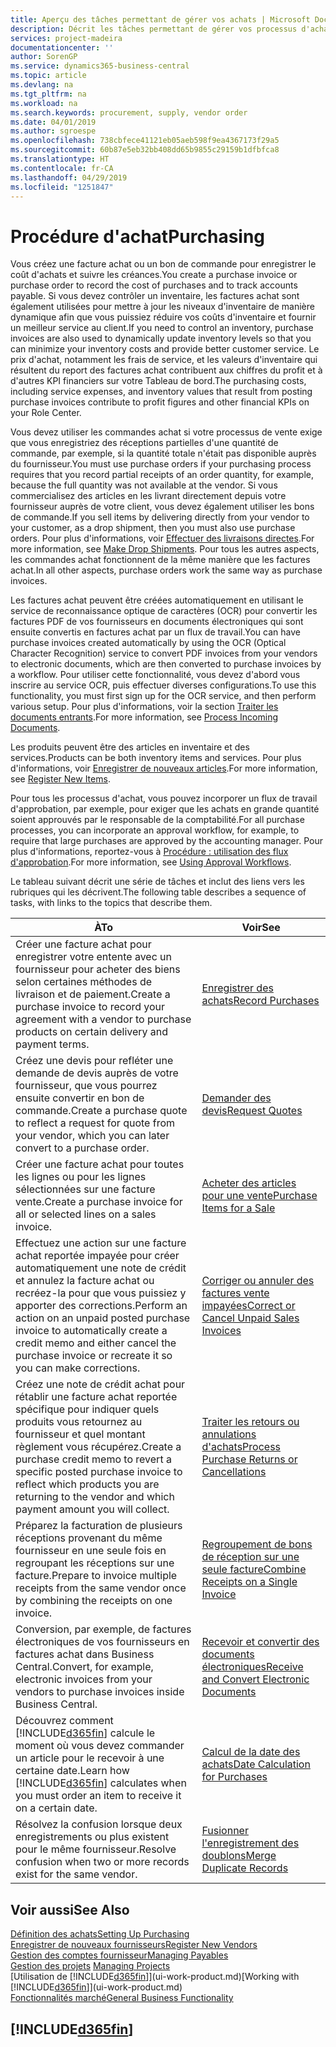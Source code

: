 ```yaml
---
title: Aperçu des tâches permettant de gérer vos achats | Microsoft Docs
description: Décrit les tâches permettant de gérer vos processus d'achat ou d'approvisionnement, y compris le fonctionnement des factures achat et des commandes achat.
services: project-madeira
documentationcenter: ''
author: SorenGP
ms.service: dynamics365-business-central
ms.topic: article
ms.devlang: na
ms.tgt_pltfrm: na
ms.workload: na
ms.search.keywords: procurement, supply, vendor order
ms.date: 04/01/2019
ms.author: sgroespe
ms.openlocfilehash: 738cbfece41121eb05aeb598f9ea4367173f29a5
ms.sourcegitcommit: 60b87e5eb32bb408dd65b9855c29159b1dfbfca8
ms.translationtype: HT
ms.contentlocale: fr-CA
ms.lasthandoff: 04/29/2019
ms.locfileid: "1251847"
---
```

# <a name="purchasing"></a><span data-ttu-id="ad1ce-103">Procédure d'achat</span><span class="sxs-lookup"><span data-stu-id="ad1ce-103">Purchasing</span></span>
<span data-ttu-id="ad1ce-104">Vous créez une facture achat ou un bon de commande pour enregistrer le coût d'achats et suivre les créances.</span><span class="sxs-lookup"><span data-stu-id="ad1ce-104">You create a purchase invoice or purchase order to record the cost of purchases and to track accounts payable.</span></span> <span data-ttu-id="ad1ce-105">Si vous devez contrôler un inventaire, les factures achat sont également utilisées pour mettre à jour les niveaux d'inventaire de manière dynamique afin que vous puissiez réduire vos coûts d'inventaire et fournir un meilleur service au client.</span><span class="sxs-lookup"><span data-stu-id="ad1ce-105">If you need to control an inventory, purchase invoices are also used to dynamically update inventory levels so that you can minimize your inventory costs and provide better customer service.</span></span> <span data-ttu-id="ad1ce-106">Le prix d'achat, notamment les frais de service, et les valeurs d'inventaire qui résultent du report des factures achat contribuent aux chiffres du profit et à d'autres KPI financiers sur votre Tableau de bord.</span><span class="sxs-lookup"><span data-stu-id="ad1ce-106">The purchasing costs, including service expenses, and inventory values that result from posting purchase invoices contribute to profit figures and other financial KPIs on your Role Center.</span></span>

<span data-ttu-id="ad1ce-107">Vous devez utiliser les commandes achat si votre processus de vente exige que vous enregistriez des réceptions partielles d'une quantité de commande, par exemple, si la quantité totale n'était pas disponible auprès du fournisseur.</span><span class="sxs-lookup"><span data-stu-id="ad1ce-107">You must use purchase orders if your purchasing process requires that you record partial receipts of an order quantity, for example, because the full quantity was not available at the vendor.</span></span> <span data-ttu-id="ad1ce-108">Si vous commercialisez des articles en les livrant directement depuis votre fournisseur auprès de votre client, vous devez également utiliser les bons de commande.</span><span class="sxs-lookup"><span data-stu-id="ad1ce-108">If you sell items by delivering directly from your vendor to your customer, as a drop shipment, then you must also use purchase orders.</span></span> <span data-ttu-id="ad1ce-109">Pour plus d'informations, voir [Effectuer des livraisons directes](sales-how-drop-shipment.md).</span><span class="sxs-lookup"><span data-stu-id="ad1ce-109">For more information, see [Make Drop Shipments](sales-how-drop-shipment.md).</span></span> <span data-ttu-id="ad1ce-110">Pour tous les autres aspects, les commandes achat fonctionnent de la même manière que les factures achat.</span><span class="sxs-lookup"><span data-stu-id="ad1ce-110">In all other aspects, purchase orders work the same way as purchase invoices.</span></span>

<span data-ttu-id="ad1ce-111">Les factures achat peuvent être créées automatiquement en utilisant le service de reconnaissance optique de caractères (OCR) pour convertir les factures PDF de vos fournisseurs en documents électroniques qui sont ensuite convertis en factures achat par un flux de travail.</span><span class="sxs-lookup"><span data-stu-id="ad1ce-111">You can have purchase invoices created automatically by using the OCR (Optical Character Recognition) service to convert PDF invoices from your vendors to electronic documents, which are then converted to purchase invoices by a workflow.</span></span> <span data-ttu-id="ad1ce-112">Pour utiliser cette fonctionnalité, vous devez d'abord vous inscrire au service OCR, puis effectuer diverses configurations.</span><span class="sxs-lookup"><span data-stu-id="ad1ce-112">To use this functionality, you must first sign up for the OCR service, and then perform various setup.</span></span> <span data-ttu-id="ad1ce-113">Pour plus d'informations, voir la section [Traiter les documents entrants](across-process-income-documents.md).</span><span class="sxs-lookup"><span data-stu-id="ad1ce-113">For more information, see [Process Incoming Documents](across-process-income-documents.md).</span></span>      

<span data-ttu-id="ad1ce-114">Les produits peuvent être des articles en inventaire et des services.</span><span class="sxs-lookup"><span data-stu-id="ad1ce-114">Products can be both inventory items and services.</span></span> <span data-ttu-id="ad1ce-115">Pour plus d'informations, voir [Enregistrer de nouveaux articles](inventory-how-register-new-items.md).</span><span class="sxs-lookup"><span data-stu-id="ad1ce-115">For more information, see [Register New Items](inventory-how-register-new-items.md).</span></span>

<span data-ttu-id="ad1ce-116">Pour tous les processus d'achat, vous pouvez incorporer un flux de travail d'approbation, par exemple, pour exiger que les achats en grande quantité soient approuvés par le responsable de la comptabilité.</span><span class="sxs-lookup"><span data-stu-id="ad1ce-116">For all purchase processes, you can incorporate an approval workflow, for example, to require that large purchases are approved by the accounting manager.</span></span> <span data-ttu-id="ad1ce-117">Pour plus d'informations, reportez-vous à [Procédure : utilisation des flux d'approbation](across-how-use-approval-workflows.md).</span><span class="sxs-lookup"><span data-stu-id="ad1ce-117">For more information, see [Using Approval Workflows](across-how-use-approval-workflows.md).</span></span>

<span data-ttu-id="ad1ce-118">Le tableau suivant décrit une série de tâches et inclut des liens vers les rubriques qui les décrivent.</span><span class="sxs-lookup"><span data-stu-id="ad1ce-118">The following table describes a sequence of tasks, with links to the topics that describe them.</span></span>

| <span data-ttu-id="ad1ce-119">À</span><span class="sxs-lookup"><span data-stu-id="ad1ce-119">To</span></span> | <span data-ttu-id="ad1ce-120">Voir</span><span class="sxs-lookup"><span data-stu-id="ad1ce-120">See</span></span> |
| --- | --- |
| <span data-ttu-id="ad1ce-121">Créer une facture achat pour enregistrer votre entente avec un fournisseur pour acheter des biens selon certaines méthodes de livraison et de paiement.</span><span class="sxs-lookup"><span data-stu-id="ad1ce-121">Create a purchase invoice to record your agreement with a vendor to purchase products on certain delivery and payment terms.</span></span> |[<span data-ttu-id="ad1ce-122">Enregistrer des achats</span><span class="sxs-lookup"><span data-stu-id="ad1ce-122">Record Purchases</span></span>](purchasing-how-record-purchases.md) |
|<span data-ttu-id="ad1ce-123">Créez une devis pour refléter une demande de devis auprès de votre fournisseur, que vous pourrez ensuite convertir en bon de commande.</span><span class="sxs-lookup"><span data-stu-id="ad1ce-123">Create a purchase quote to reflect a request for quote from your vendor, which you can later convert to a purchase order.</span></span>|[<span data-ttu-id="ad1ce-124">Demander des devis</span><span class="sxs-lookup"><span data-stu-id="ad1ce-124">Request Quotes</span></span>](purchasing-how-request-quotes.md)|
| <span data-ttu-id="ad1ce-125">Créer une facture achat pour toutes les lignes ou pour les lignes sélectionnées sur une facture vente.</span><span class="sxs-lookup"><span data-stu-id="ad1ce-125">Create a purchase invoice for all or selected lines on a sales invoice.</span></span> |[<span data-ttu-id="ad1ce-126">Acheter des articles pour une vente</span><span class="sxs-lookup"><span data-stu-id="ad1ce-126">Purchase Items for a Sale</span></span>](purchasing-how-purchase-products-sale.md) |
| <span data-ttu-id="ad1ce-127">Effectuez une action sur une facture achat reportée impayée pour créer automatiquement une note de crédit et annulez la facture achat ou recréez-la pour que vous puissiez y apporter des corrections.</span><span class="sxs-lookup"><span data-stu-id="ad1ce-127">Perform an action on an unpaid posted purchase invoice to automatically create a credit memo and either cancel the purchase invoice or recreate it so you can make corrections.</span></span> |[<span data-ttu-id="ad1ce-128">Corriger ou annuler des factures vente impayées</span><span class="sxs-lookup"><span data-stu-id="ad1ce-128">Correct or Cancel Unpaid Sales Invoices</span></span>](purchasing-how-correct-cancel-unpaid-purchase-invoices.md) |
| <span data-ttu-id="ad1ce-129">Créez une note de crédit achat pour rétablir une facture achat reportée spécifique pour indiquer quels produits vous retournez au fournisseur et quel montant règlement vous récupérez.</span><span class="sxs-lookup"><span data-stu-id="ad1ce-129">Create a purchase credit memo to revert a specific posted purchase invoice to reflect which products you are returning to the vendor and which payment amount you will collect.</span></span> |[<span data-ttu-id="ad1ce-130">Traiter les retours ou annulations d'achats</span><span class="sxs-lookup"><span data-stu-id="ad1ce-130">Process Purchase Returns or Cancellations</span></span>](purchasing-how-register-new-vendors.md) |
|<span data-ttu-id="ad1ce-131">Préparez la facturation de plusieurs réceptions provenant du même fournisseur en une seule fois en regroupant les réceptions sur une facture.</span><span class="sxs-lookup"><span data-stu-id="ad1ce-131">Prepare to invoice multiple receipts from the same vendor once by combining the receipts on one invoice.</span></span>|[<span data-ttu-id="ad1ce-132">Regroupement de bons de réception sur une seule facture</span><span class="sxs-lookup"><span data-stu-id="ad1ce-132">Combine Receipts on a Single Invoice</span></span>](purchasing-how-to-combine-receipts.md)|
|<span data-ttu-id="ad1ce-133">Conversion, par exemple, de factures électroniques de vos fournisseurs en factures achat dans Business Central.</span><span class="sxs-lookup"><span data-stu-id="ad1ce-133">Convert, for example, electronic invoices from your vendors to purchase invoices inside Business Central.</span></span>|[<span data-ttu-id="ad1ce-134">Recevoir et convertir des documents électroniques</span><span class="sxs-lookup"><span data-stu-id="ad1ce-134">Receive and Convert Electronic Documents</span></span>](purchasing-how-to-receive-and-convert-electronic-documents.md)|
| <span data-ttu-id="ad1ce-135">Découvrez comment [!INCLUDE[d365fin](includes/d365fin_md.md)] calcule le moment où vous devez commander un article pour le recevoir à une certaine date.</span><span class="sxs-lookup"><span data-stu-id="ad1ce-135">Learn how [!INCLUDE[d365fin](includes/d365fin_md.md)] calculates when you must order an item to receive it on a certain date.</span></span>|[<span data-ttu-id="ad1ce-136">Calcul de la date des achats</span><span class="sxs-lookup"><span data-stu-id="ad1ce-136">Date Calculation for Purchases</span></span>](purchasing-date-calculation-for-purchases.md)|
|<span data-ttu-id="ad1ce-137">Résolvez la confusion lorsque deux enregistrements ou plus existent pour le même fournisseur.</span><span class="sxs-lookup"><span data-stu-id="ad1ce-137">Resolve confusion when two or more records exist for the same vendor.</span></span>|[<span data-ttu-id="ad1ce-138">Fusionner l'enregistrement des doublons</span><span class="sxs-lookup"><span data-stu-id="ad1ce-138">Merge Duplicate Records</span></span>](sales-how-merge-duplicate-records.md)|

## <a name="see-also"></a><span data-ttu-id="ad1ce-139">Voir aussi</span><span class="sxs-lookup"><span data-stu-id="ad1ce-139">See Also</span></span>
[<span data-ttu-id="ad1ce-140">Définition des achats</span><span class="sxs-lookup"><span data-stu-id="ad1ce-140">Setting Up Purchasing</span></span>](purchasing-setup-purchasing.md)  
[<span data-ttu-id="ad1ce-141">Enregistrer de nouveaux fournisseurs</span><span class="sxs-lookup"><span data-stu-id="ad1ce-141">Register New Vendors</span></span>](purchasing-how-register-new-vendors.md)  
[<span data-ttu-id="ad1ce-142">Gestion des comptes fournisseur</span><span class="sxs-lookup"><span data-stu-id="ad1ce-142">Managing Payables</span></span>](payables-manage-payables.md)  
<span data-ttu-id="ad1ce-143">[Gestion des projets](projects-manage-projects.md)  </span><span class="sxs-lookup"><span data-stu-id="ad1ce-143">[Managing Projects](projects-manage-projects.md)  </span></span>  
<span data-ttu-id="ad1ce-144">[Utilisation de [!INCLUDE[d365fin](includes/d365fin_md.md)]](ui-work-product.md)</span><span class="sxs-lookup"><span data-stu-id="ad1ce-144">[Working with [!INCLUDE[d365fin](includes/d365fin_md.md)]](ui-work-product.md)</span></span>  
[<span data-ttu-id="ad1ce-145">Fonctionnalités marché</span><span class="sxs-lookup"><span data-stu-id="ad1ce-145">General Business Functionality</span></span>](ui-across-business-areas.md)

## [!INCLUDE[d365fin](includes/free_trial_md.md)]  
